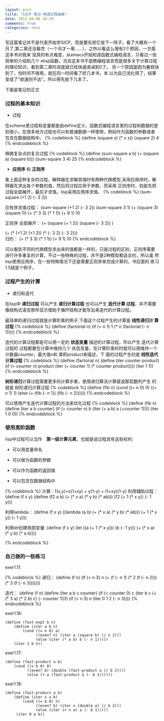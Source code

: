 ```yaml
---
layout: post
title: "SICP 笔记-构造过程抽象"
date: 2012-06-08 20:29
comments: true
categories: note
---
```


写这篇笔记并不是代表开始学SICP，而是要先把它放下一阵子。看了大概有一个
月了,第二章还没看完（一个月才一章……），之所以看这么慢有2个原因，一方面这本书对我来
说真的有点难度，从emacs开始知道函数式编程语言，只看过一些简单的介绍和几个
elisp函数，况且这本书不是教编程语言而是很多关于计算过程的理论知识，看到第二章时进度就已经快速递减到0了。
另一个原因是因为暑假快到了，怕时间不够用，就在同一时间看了好几本书，本
以为自己消化得了，结果变成了"欲速则不达"。所以得先放下几本了。

下面是笔记的正文
### 过程的基本知识

* 过程

在scheme里过程和变量都是由define定义，函数式编程语言里的过程和数据的差
别很小，在很多地方过程也可以和普通数据一样使用，例如作为函数的参数或者
包含在数据结构中。
{% codeblock %}
(define (square x) (* x x))
(square 2)
4
{% endcodeblock %}

稍微复杂点的复合过程
{% codeblock %}
(define (sum-square a b) 
    (+ (square a) (square b)))
(sum-square 3 4)
25
{% endcodeblock %}

*  **应用序** 和 **正则序**
<!--more-->
象上面这种复杂的过程，解释器在求解其值时有两种代换模型,采用应用序时，解释器先求出各个参数的值，然后将过程应用于参数，而采用
正则序时，则是先把过程全部展开，最后才求值。lisp采用应用序求值。
{% codeblock %}
(sum-square (+1 2) (- 3 2))

应有序求值过程：
(sum-square (+1 2) (- 3 2))
(sum-square 3 1)
(+ (square 3) (square 1))
(+ (* 3 3) (* 1 1))
(+ 9 1)
10

正则序
全部展开：
(+   (square  (+ 1 2))    (square  (- 3 2)) )
    
(+   (* (+1 2) (+1 2))    (* (- 3 2) (- 3 2)))    
归约：
(+ (* 3 3) (* 1 1))
(+ 9 1)
10
{% endcodeblock %}

可以看到不同的代换模型求出来的值都是一样的，只是过程的区别，正则序需要
进行许多重复的计算，不过一些特殊的过程，并不是2种模型都适合的，所以虽
然lisp使用应用序，在一些特殊情况下还是需要正则序来完成计算的。书后面的
练习1.5就是个例子。

### 过程产生的计算
* 递归和迭代
 
 在lisp中 **递归过程** 可以产生 **递归计算过程** 也可以产生 **迭代计算
 过程**，并不需要像结构式语言那样显示借助于循环结构才能写出来迭代的计算过程。
 
 最简单的递归过程就是计算阶乘的例子,下面这个过程产生的计算是 **线性递归计
 算过程** 
 {% codeblock %}
 (define (factorial n)
     (if (= n 1)
         1
         (* n (factorial (- n 1)))))
 {% endcodeblock %}
 
 迭代的计算过程都是可以用一定的 **状态变量** 描述的计算过程，所以产生
 迭代计算过程的 过程都要在计算中维持几个 状态变量，在计算阶乘的时就可以用维持一个 计数器counter，最大值n和 乘积product来描述，下
 面的过程产生的是 **线性迭代计算过程**
 {% codeblock %}
 (define (factorial n)
     (define (iter counter product)
         (if (> counter n)
             product
             (iter (+ counter 1) (* counter product))))
     (iter 1 1))
 {% endcodeblock %}
 
 **树形递归**计算过程需要更多的计算步奏，使用递归算法计算斐波那契数列产生
 的就是 树形递归计算过程
 {% codeblock %}
 (define (fib n)
    (cond ((= n 0) 0)
          ((= n 1) 1)
          (else (+ (fib (- n 1))
                   (fib (- n 2))))))
 {% endcodeblock %}
 
 可以使用产生迭代计算过程的方法来优化过程
 {% codeblock %}
(define (fib n)
    (define (iter a b counter) 
        (if (> counter n)
            b
            (iter (+ a b) a (+counter 1))))
    (iter 1 0 0))
 {% endcodeblock %}

### 使用高阶函数
lisp中过程可以当作　**第一级计算元素**，也就是说过程具有这些权利:

* 可以用变量命名

* 可以做为函数的参数

* 可以作为函数的返回值

* 可以包含在数据结构中

 {% codeblock %}
 计算：f(x,y)=x(1+xy) + y(1-y) + (1+xy)(1-y)
 利用辅助过程：
 (define (f x y)
     (define (f2 a b)
         (+ (* x a)
             (* y b)
              (* ab)))
     (f2 (+ 1 (* x y))
         (- 1 y)))
         
 利用lambda：
 (define (f x y)
     ((lambda (a b)
         (+ (* x a)
             (* y b)
             (* ab)))
         (+ 1 (* x y))
         (- 1 y)))
         
 利用let创建局部变量:
 (define (f x y)
     (let ((a (+ 1 (* x y)))
          (b (- 1 y)))
          (+ (* x a) 
              (* y b) 
              (* a b))))
 
 {% endcodeblock %}

### 自己做的一些练习
exer1.11: 

{% codeblock %}
递归：
(define (f n)
    (if (< n 3)
        n
        (+ (f (- n 1)
            (* 2 (f (- n 2)))
            (* 3 (f (- n 3)))))))

迭代：
(define (f n)
    (define (iter a b c counter)
        (if (< counter 0)
            c 
            (iter b c (+ (* 3 a)
                          (* 2 b)
                          c) (- counter 1))))
    (if (< n 3)
        n
        (iter 0 1 2 (- n 3))))
{% endcodeblock %}

exer1.16:
```
(define (fast-expt b n)
    (define (iter a b n)
        (cond ((= n 0) a)
              ((even? n) (iter a (square b) (/ n 2)))
              (else (iter (* a b) b (- n 1)))))
    (iter 1 b n))
```             
exer1.17:
```
(define (fast-product a b)
    (cond ((= b 0) 0)
          ((even? b) (double (fast-product a (/ b 2))))
          (else (+ a (fast-product a (- b 1))))))
```           
exer1.18:
```
(define (fast-product a b)
    (define (iter n a b)
        (cond ((= b 0) n)
              ((even? b) (iter n (double a) (/ b 2)))
              (else (iter (+ n a) a (- b 1)))))
     (iter 0 a b))
```
